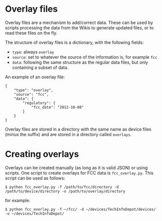 # Overlay files

Overlay files are a mechanism to add/correct data. These can be used by scripts
processing the data from the Wikis to generate updated files, or to read these
files on the fly.

The structure of overlay files is a dictionary, with the following fields:

* `type`: always `overlay`
* `source`: set to whatever the source of the information is, for example `fcc`
* `data`: following the same structure as the regular data files, but only
  containing a subset of data.

An example of an overlay file:

```
{
    "type": "overlay",
    "source": "fcc",
    "data": {
        "regulatory": {
            "fcc_date": "2012-10-08"
        }
    }
}
```

Overlay files are stored in a directory with the same name as device files
(minus the suffix) and are stored in a directory called `overlays`.

# Creating overlays

Overlays can be created manually (as long as it is valid JSON) or using
scripts. One script to create overlays for FCC data is `fcc_overlay.py`. This
script can be used as follows:

```console
$ python fcc_overlay.py -f /path/to/fcc/directory -d /path/to/device/directory -o /path/to/overlay/directory
```

for example:

```console
$ python fcc_overlay.py -f ~/fcc/ -d ~/devices/TechInfoDepot/devices/ -o ~/devices/TechInfoDepot/
```
